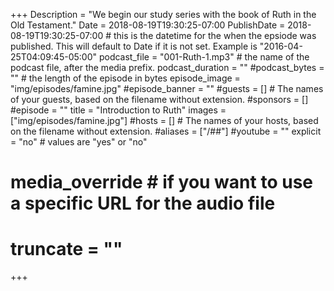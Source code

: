 +++
Description = "We begin our study series with the book of Ruth in the Old Testament."
Date = 2018-08-19T19:30:25-07:00
PublishDate = 2018-08-19T19:30:25-07:00 # this is the datetime for the when the epsiode was published. This will default to Date if it is not set. Example is "2016-04-25T04:09:45-05:00"
podcast_file = "001-Ruth-1.mp3" # the name of the podcast file, after the media prefix.
podcast_duration = ""
#podcast_bytes = "" # the length of the episode in bytes
episode_image = "img/episodes/famine.jpg"
#episode_banner = ""
#guests = [] # The names of your guests, based on the filename without extension.
#sponsors = []
#episode = ""
title = "Introduction to Ruth"
images = ["img/episodes/famine.jpg"]
#hosts = [] # The names of your hosts, based on the filename without extension.
#aliases = ["/##"]
#youtube = ""
explicit = "no" # values are "yes" or "no"
# media_override # if you want to use a specific URL for the audio file
# truncate = ""
+++

